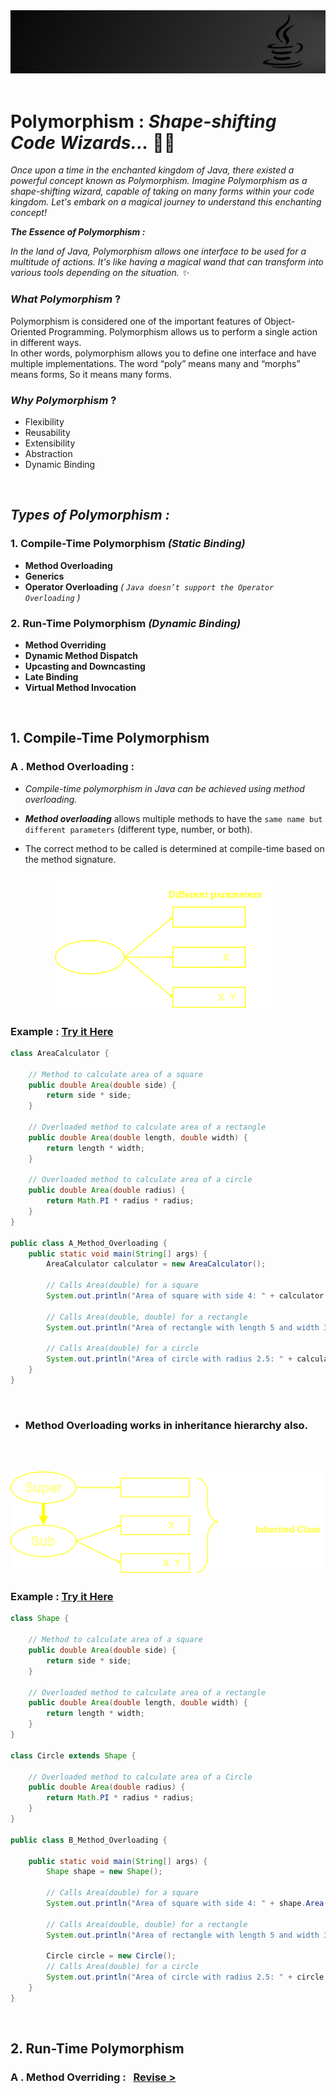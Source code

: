 <img src="../src/wall1.jpg" alt="Image Alt Text"  >
&nbsp;

# __Polymorphism__ : _Shape-shifting Code Wizards..._ 🧙🔮

 _Once upon a time in the enchanted kingdom of Java, there existed a powerful concept known as Polymorphism. Imagine Polymorphism as a shape-shifting wizard, capable of taking on many forms within your code kingdom. Let's embark on a magical journey to understand this enchanting concept!_

___The Essence of Polymorphism :___

_In the land of Java, Polymorphism allows one interface to be used for a multitude of actions. It's like having a magical wand that can transform into various tools depending on the situation. ✨_

### _What Polymorphism_ ?

Polymorphism is considered one of the important features of Object-Oriented Programming. Polymorphism allows us to perform a single action in different ways. \
In other words, polymorphism allows you to define one interface and have multiple implementations. The word “poly” means many and “morphs” means forms, So it means many forms.

### _Why Polymorphism_ ?

- Flexibility
- Reusability
- Extensibility
- Abstraction
- Dynamic Binding

&nbsp;
## ___Types of Polymorphism :___
### 1. __Compile-Time Polymorphism__ _(Static Binding)_
- __Method Overloading__
- __Generics__
- __Operator Overloading__ _( `Java doesn’t support the Operator Overloading` )_

### 2. __Run-Time Polymorphism__ _(Dynamic Binding)_

- __Method Overriding__
- __Dynamic Method Dispatch__
- __Upcasting and Downcasting__
- __Late Binding__
- __Virtual Method Invocation__

&nbsp;

## 1. __Compile-Time Polymorphism__ 

### __A . Method Overloading :__

- _Compile-time polymorphism in Java can be achieved using method overloading._

- ___Method overloading___ allows multiple methods to have the `same name but different parameters` (different type, number, or both).

- The correct method to be called is determined at compile-time based on the method signature.



 
&nbsp;&nbsp;&nbsp;&nbsp;&nbsp;&nbsp;&nbsp;&nbsp;&nbsp;&nbsp;&nbsp;&nbsp;&nbsp;&nbsp;&nbsp;&nbsp;&nbsp;&nbsp;<img src="../src/methodoverloading.png" alt="Image Alt Text" width="350" >


### __Example__ : [Try it Here](A_Method_Overloading.java)

```java
class AreaCalculator {

    // Method to calculate area of a square
    public double Area(double side) {
        return side * side;
    }

    // Overloaded method to calculate area of a rectangle
    public double Area(double length, double width) {
        return length * width;
    }

    // Overloaded method to calculate area of a circle
    public double Area(double radius) {
        return Math.PI * radius * radius;
    }
}

public class A_Method_Overloading {
    public static void main(String[] args) {
        AreaCalculator calculator = new AreaCalculator();

        // Calls Area(double) for a square
        System.out.println("Area of square with side 4: " + calculator.Area(4.0));

        // Calls Area(double, double) for a rectangle
        System.out.println("Area of rectangle with length 5 and width 3: " + calculator.Area(5.0, 3.0));

        // Calls Area(double) for a circle
        System.out.println("Area of circle with radius 2.5: " + calculator.Area(2.5));
    }
}
```

&nbsp;
- ### __Method Overloading works in inheritance hierarchy also.__
&nbsp;

&nbsp;&nbsp;&nbsp;&nbsp;&nbsp;&nbsp;&nbsp;&nbsp;&nbsp;&nbsp;&nbsp;&nbsp;&nbsp;&nbsp;&nbsp;&nbsp;&nbsp;&nbsp;<img src="../src/methodoverloading1.png" alt="Image Alt Text" width="550" >

### __Example__ : [Try it Here](B_Method_Overloading.java)

```java
class Shape {

    // Method to calculate area of a square
    public double Area(double side) {
        return side * side;
    }

    // Overloaded method to calculate area of a rectangle
    public double Area(double length, double width) {
        return length * width;
    }
}

class Circle extends Shape {
    
    // Overloaded method to calculate area of a Circle
    public double Area(double radius) {
        return Math.PI * radius * radius;
    }
}

public class B_Method_Overloading {

    public static void main(String[] args) {
        Shape shape = new Shape();

        // Calls Area(double) for a square
        System.out.println("Area of square with side 4: " + shape.Area(4.0));

        // Calls Area(double, double) for a rectangle
        System.out.println("Area of rectangle with length 5 and width 3: " + shape.Area(5.0, 3.0));

        Circle circle = new Circle();
        // Calls Area(double) for a circle
        System.out.println("Area of circle with radius 2.5: " + circle.Area(2.5));
    }
}
```

&nbsp;


## 2. __Run-Time Polymorphism__

### __A . Method Overriding :__  &nbsp; [Revise >]( ../2.%20Inheritance/Readme.md#5-method-overriding)

